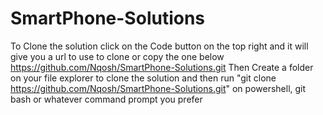 # SmartPhone-Solutions
To Clone the solution click on the Code button on the top right and it will give you a url to use to clone or copy the one below
https://github.com/Nqosh/SmartPhone-Solutions.git
Then Create a folder on your file explorer to clone the solution and then run "git clone https://github.com/Nqosh/SmartPhone-Solutions.git" on powershell, git bash or 
whatever command prompt you prefer
